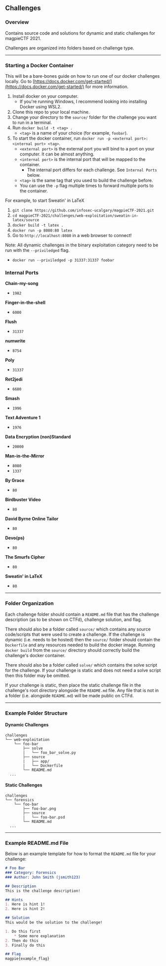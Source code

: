 ## Challenges

### Overview
Contains source code and solutions for dynamic and static challenges for magpieCTF 2021. 

Challenges are organized into folders based on challenge type.

***
### Starting a Docker Container

This will be a bare-bones guide on how to run one of our docker challenges locally. Go to [https://docs.docker.com/get-started/](https://docs.docker.com/get-started/) for more information.

1. Install docker on your computer.
    * If you're running Windows, I recommend looking into installing Docker using WSL2.
2. Clone this repo to your local machine.
3. Change your directory to the `source/` folder for the challenge you want to run in a terminal.
4. Run `docker build -t <tag> .`
    * `<tag>` is a name of your choice (for example, `foobar`).
5. To start the docker container, run `docker run -p <external port>:<internal port> <tag>`.
    * `<external port>` is the external port you will bind to a port on your computer. It can be almost anything.
    * `<internal port>` is the internal port that will be mapped to the container.
        * The internal port differs for each challenge. See `Internal Ports` below. 
    * `<tag>` is the same tag that you used to build the challenge before.
    * You can use the `-p` flag multiple times to forward multiple ports to the container.

For example, to start Sweatin' in LaTeX
1. `git clone https://github.com/infosec-ucalgary/magpieCTF-2021.git`
2. `cd magpieCTF-2021/challenges/web-exploitation/sweatin-in-latex/source`
3. `docker build -t latex .`
4. `docker run -p 8080:80 latex`
5. Go to `http://localhost:8080` in a web browser to connect!

Note: All dynamic challenges in the binary exploitation category need to be run with the `--priviledged` flag.
* `docker run --priviledged -p 31337:31337 foobar`

### Internal Ports


**Chain-my-song**
* `1982`

**Finger-in-the-shell**
* `6000`

**Flush**
* `31337`

**numwrite**
* `8754`

**Poly**
* `31337`

**Ret2jedi**
* `6600`

**Smash**
* `1996`

**Text Adventure 1**
* `1976`

**Data Encryption (non)Standard**
* `20000`

**Man-in-the-Mirror**
* `8080` 
* `1337`

**By Grace** 
* `80`

**Birdbuster Video** 
* `80`

**David Byrne Online Tailor**
* `80`

**Devo(ps)**
* `80`

**The Smurfs Cipher**
* `80`

**Sweatin' in LaTeX**
* `80`

***
### Folder Organization
Each challenge folder should contain a `README.md` file that has the challenge description (as to be shown on CTFd), challenge solution, and flag.

There should also be a folder called `source/` which contains any source code/scripts that were used to create a challenge. If the challenge is dynamic (i.e. needs to be hosted) then the `source/` folder should contain the `Dockerfile` and any resources needed to build the docker image. Running `docker build` from the `source/` directory should correctly build the challenge's docker container.

There should also be a folder called `solve/` which contains the solve script for the challenge. If your challenge is static and does not need a solve script then this folder may be omitted.

If your challenge is static, then place the static challenge file in the challenge's root directory alongside the `README.md` file. Any file that is not in a folder (i.e. alongside `README.md`) will be made public on CTFd.

***
### Example Folder Structure
#### Dynamic Challenges
```
challenges
└── web-exploitation
    └── foo-bar
        ├── solve
        |   └── foo_bar_solve.py
        ├── source
        |   ├── app/
        |   └── Dockerfile
        └── README.md
  ...
```

#### Static Challenges
```
challenges
└── forensics
    └── foo-bar
        ├── foo-bar.png
        ├── source
        |   └── foo-bar.psd
        └── README.md
  ...
```

***
### Example README.md File
Below is an example template for how to format the `README.md` file for your challenge:

```markdown
# Foo Bar
### Category: Forensics
### Author: John Smith (jsmith123)

## Description
This is the challenge description!

## Hints
1. Here is hint 1!
2. Here is hint 2!

## Solution
This would be the solution to the challenge!

1. Do this first
    * Some more explanation
2. Then do this
3. Finally do this  

## Flag
magpie{example_flag}
```